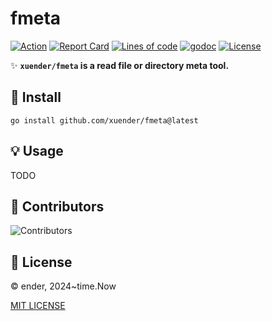 # fmeta

[![Action][action-svg]][action-url]
[![Report Card][goreport-svg]][goreport-url]
[![Lines of code][lines-svg]][lines-url]
[![godoc][godoc-svg]][godoc-url]
[![License][license-svg]][license-url]

✨ **`xuender/fmeta` is a read file or directory meta tool.**

## 🚀 Install

```shell
go install github.com/xuender/fmeta@latest
```

## 💡 Usage

TODO

## 👤 Contributors

![Contributors][contributors-svg]

## 📝 License

© ender, 2024~time.Now

[MIT LICENSE][license-url]

[action-url]: https://github.com/xuender/fmeta/actions
[action-svg]: https://github.com/xuender/fmeta/workflows/Go/badge.svg

[goreport-url]: https://goreportcard.com/report/github.com/xuender/fmeta
[goreport-svg]: https://goreportcard.com/badge/github.com/xuender/fmeta

[godoc-url]: https://godoc.org/github.com/xuender/fmeta
[godoc-svg]: https://godoc.org/github.com/xuender/fmeta?status.svg

[license-url]: https://github.com/xuender/fmeta/blob/master/LICENSE
[license-svg]: https://img.shields.io/badge/license-MIT-blue.svg

[contributors-svg]: https://contrib.rocks/image?repo=xuender/fmeta

[lines-svg]: https://sloc.xyz/github/xuender/fmeta
[lines-url]: https://github.com/boyter/scc
